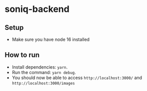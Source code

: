 # soniq-backend

## Setup
- Make sure you have node 16 installed

## How to run
- Install dependencies: `yarn`.
- Run the command: `yarn debug`.
- You should now be able to access `http://localhost:3000/` and `http://localhost:3000/images`
